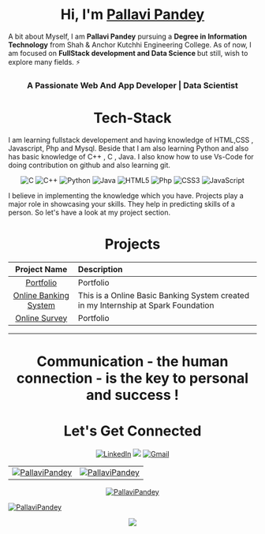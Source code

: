 <h1 align="center">Hi, I'm <a href="https://www.linkedin.com/in/pallavi-pandey-8237791a0/" target="_blank"> Pallavi Pandey </a></h1>

A bit about Myself, I am <b>Pallavi Pandey</b> pursuing a <b> Degree in Information Technology</b> from Shah & Anchor Kutchhi Engineering College. As of now, I am focused on <b>FullStack development and Data Science </b> but still, wish to explore many fields. ⚡

<h3 align="center">A Passionate Web And App Developer | Data Scientist </h3>

<h1 align="center">Tech-Stack</h1>

I am learning fullstack developement and having knowledge of HTML,CSS , Javascript, Php and Mysql. Beside that I am also learning Python and also has basic knowledge of C++ , C , Java. I also know how to use Vs-Code for doing contribution on github and also learning git.

<p align="center"> 
<img alt="C" src="https://img.shields.io/badge/c-%2300599C.svg?&style=for-the-badge&logo=c&logoColor=white" />
<img alt="C++" src="https://img.shields.io/badge/c++-%2300599C.svg?&style=for-the-badge&logo=c%2B%2B&ogoColor=white" />
   <img alt="Python" src="https://img.shields.io/badge/python-%2314354C.svg?style=for-the-badge&logo=python&logoColor=white"/>
 <img alt="Java" src="https://img.shields.io/badge/java-%23ED8B00.svg?&style=for-the-badge&logo=java&logoColor=white" />
<img alt="HTML5" src="https://img.shields.io/badge/html5-%23E34F26.svg?&style=for-the-badge&logo=html5&logoColor=white" />
  <img alt="Php" src="https://img.shields.io/badge/-php-%8A5BE2.svg?&style=for-the-badge&logo=php&logoColor=white" "/>
 <img alt="CSS3" src="https://img.shields.io/badge/css3-%231572B6.svg?&style=for-the-badge&logo=css3&logoColor=white" />
 <img alt="JavaScript" src="https://img.shields.io/badge/javascript-%23323330.svg?&style=for-the-badge&logo=javascript&logoColor=%23F7DF1E" />
</p>
I believe in implementing the knowledge which you have. Projects play a major role in showcasing your skills. They help in predicting skills of a person. So let's have a look at my project section.

<h1 align="center">Projects</h1>




| Project Name      | Description | 
| :---:        |    :----   |  
| [Portfolio ](https://pallavi679.github.io/Portfolio/)   | Portfolio   | issued.© 2021 Pallavi Pandey|
| [Online Banking System ](http://bankingsystem.infinityfreeapp.com/)   | This is a Online Basic Banking System created in my Internship at Spark Foundation   | issued.© 2021 Pallavi Pandey|
| [Online Survey ]()   | Portfolio   | issued.© 2021 Pallavi Pandey|

<hr>

<h1 align="center">Communication - the human connection - is the key to personal and success !</h1>

<h1 align="center">Let's Get Connected</h1>

<div align="center">


<a  href="https://www.linkedin.com/in/pallavi-pandey-8237791a0/" target="_blank"><img alt="LinkedIn" src="https://img.shields.io/badge/linkedin%20-%230077B5.svg?&style=for-the-badge&logo=linkedin&logoColor=white" /></a>
<a href="https://twitter.com/Pallavi47044895" target="_blank"><img src="https://img.shields.io/badge/twitter-%2300acee.svg?&style=for-the-badge&logo=twitter&logoColor=white&alt=twitter" /></a>
<a href="mailto:pallavipandey572@gmail.com"><img  alt="Gmail" src="https://img.shields.io/badge/Gmail-D14836?style=for-the-badge&logo=gmail&logoColor=white" />

</div>

<table>
  <tr>
    <td><img src="https://github-readme-stats.vercel.app/api?username=Pallavi679&show_icons=true&theme=dark&locale=en" alt="PallaviPandey" /></td>
    <td><img src="https://github-readme-stats.vercel.app/api/top-langs?username=Pallavi679&show_icons=true&theme=dark&locale=en&layout=compact" alt="PallaviPandey" /></td>
  </tr>
</table>

<div align="center">
<p><img align="center" src="https://github-readme-streak-stats.herokuapp.com/?user=Pallavi679&theme=dark" alt="PallaviPandey" /></p>
  </div>
<p align="left"> <img src="https://komarev.com/ghpvc/?username=Pallavi679&label=Profile%20views&color=6805D3&style=flat" alt="PallaviPandey" /> </p>
   <div align="center">
 <img src="https://activity-graph.herokuapp.com/graph?username=Pallavi679&bg_color=FFFFFF&color=000000&line=000000&point=00FF00"></div>


